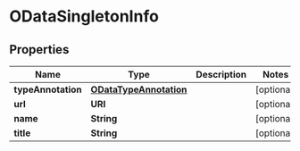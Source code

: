

# ODataSingletonInfo


## Properties

| Name | Type | Description | Notes |
|------------ | ------------- | ------------- | -------------|
|**typeAnnotation** | [**ODataTypeAnnotation**](ODataTypeAnnotation.md) |  |  [optional] |
|**url** | **URI** |  |  [optional] |
|**name** | **String** |  |  [optional] |
|**title** | **String** |  |  [optional] |



